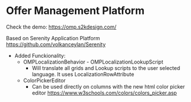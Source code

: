 # Offer Management Platform

Check the demo: https://omp.s2kdesign.com/

Based on 
Serenity Application Platform
https://github.com/volkanceylan/Serenity

- Added Funckionality:
  - OMPLocalizationBehavior - OMPLocalizationLookupScript 
    - Will translate all grids and Lookup scripts to the user selected language. It uses LocalizationRowAttribute
  - ColorPickerEditor
    - Can be used directly on columns with the new html color picker editor https://www.w3schools.com/colors/colors_picker.asp
